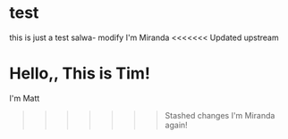 # test
this is just a test
salwa- modify
I'm Miranda
<<<<<<< Updated upstream

Hello,, This is Tim!
=======
I'm Matt
>>>>>>> Stashed changes
I'm Miranda again!
